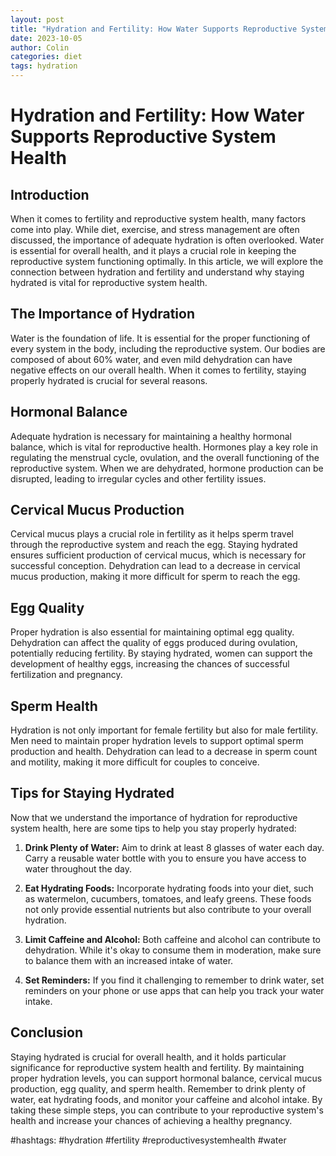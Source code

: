 ```yaml
---
layout: post
title: "Hydration and Fertility: How Water Supports Reproductive System Health"
date: 2023-10-05
author: Colin
categories: diet
tags: hydration
---
```


# Hydration and Fertility: How Water Supports Reproductive System Health

## Introduction

When it comes to fertility and reproductive system health, many factors come into play. While diet, exercise, and stress management are often discussed, the importance of adequate hydration is often overlooked. Water is essential for overall health, and it plays a crucial role in keeping the reproductive system functioning optimally. In this article, we will explore the connection between hydration and fertility and understand why staying hydrated is vital for reproductive system health.

## The Importance of Hydration

Water is the foundation of life. It is essential for the proper functioning of every system in the body, including the reproductive system. Our bodies are composed of about 60% water, and even mild dehydration can have negative effects on our overall health. When it comes to fertility, staying properly hydrated is crucial for several reasons.

## Hormonal Balance

Adequate hydration is necessary for maintaining a healthy hormonal balance, which is vital for reproductive health. Hormones play a key role in regulating the menstrual cycle, ovulation, and the overall functioning of the reproductive system. When we are dehydrated, hormone production can be disrupted, leading to irregular cycles and other fertility issues.

## Cervical Mucus Production

Cervical mucus plays a crucial role in fertility as it helps sperm travel through the reproductive system and reach the egg. Staying hydrated ensures sufficient production of cervical mucus, which is necessary for successful conception. Dehydration can lead to a decrease in cervical mucus production, making it more difficult for sperm to reach the egg.

## Egg Quality

Proper hydration is also essential for maintaining optimal egg quality. Dehydration can affect the quality of eggs produced during ovulation, potentially reducing fertility. By staying hydrated, women can support the development of healthy eggs, increasing the chances of successful fertilization and pregnancy.

## Sperm Health

Hydration is not only important for female fertility but also for male fertility. Men need to maintain proper hydration levels to support optimal sperm production and health. Dehydration can lead to a decrease in sperm count and motility, making it more difficult for couples to conceive.

## Tips for Staying Hydrated

Now that we understand the importance of hydration for reproductive system health, here are some tips to help you stay properly hydrated:

1. **Drink Plenty of Water:** Aim to drink at least 8 glasses of water each day. Carry a reusable water bottle with you to ensure you have access to water throughout the day.

2. **Eat Hydrating Foods:** Incorporate hydrating foods into your diet, such as watermelon, cucumbers, tomatoes, and leafy greens. These foods not only provide essential nutrients but also contribute to your overall hydration.

3. **Limit Caffeine and Alcohol:** Both caffeine and alcohol can contribute to dehydration. While it's okay to consume them in moderation, make sure to balance them with an increased intake of water.

4. **Set Reminders:** If you find it challenging to remember to drink water, set reminders on your phone or use apps that can help you track your water intake.

## Conclusion

Staying hydrated is crucial for overall health, and it holds particular significance for reproductive system health and fertility. By maintaining proper hydration levels, you can support hormonal balance, cervical mucus production, egg quality, and sperm health. Remember to drink plenty of water, eat hydrating foods, and monitor your caffeine and alcohol intake. By taking these simple steps, you can contribute to your reproductive system's health and increase your chances of achieving a healthy pregnancy.

#hashtags: #hydration #fertility #reproductivesystemhealth #water